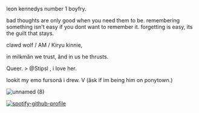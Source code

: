 leon kennedys number 1 boyfry.
  
bad thoughts are only good when you need them to be. 
  remembering something isn't easy if you dont want to remember it.
    forgetting is easy, its the guilt that stays.

clawd wolf / AM / Kiryu kinnie,

in milkmăn we trust, ănd in us he thrusts.

Queer. > @Stipsl , i love her.

lookit my emo fursonă i drew. V (ăsk if im being him on ponytown.)

![unnamed (8)](https://github.com/user-attachments/assets/6e7cecb2-15f5-49e2-9d61-9b4a87a4b4fe)




  [![spotify-github-profile](https://spotify-github-profile.kittinanx.com/api/view?uid=31rzflal5les5uvjvxd4vaahbewq&cover_image=true&theme=default&show_offline=false&background_color=001eff&interchange=true)](https://github.com/kittinan/spotify-github-profile)

